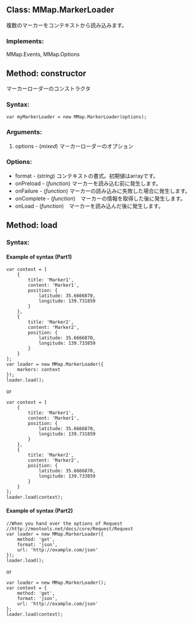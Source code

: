
Class: <a id='mmap.markerloader'>MMap.MarkerLoader</a>
------------------------------------------------------

複数のマーカーをコンテキストから読み込みます。

### Implements:

MMap.Events, MMap.Options


Method: <a id='constructor'>constructor</a>
--------------------------------------------

マーカーローダーのコンストラクタ

### Syntax:

	var myMarkerLoader = new MMap.MarkerLoader(options);

### Arguments:

1. options - (*mixed*) マーカーローダーのオプション

### Options:

* format - (*string*) コンテキストの書式。初期値はarrayです。 
* onPreload - (*function*) マーカーを読み込む前に発生します。
* onFailure - (*function*) マーカーの読み込みに失敗した場合に発生します。
* onComplete - (*function*)　マーカーの情報を取得した後に発生します。
* onLoad - (*function*)　マーカーを読み込んだ後に発生します。


Method: <a id='load'>load</a>
------------------------------

### Syntax:

#### Example of syntax (Part1)

	var context = [
		{
			title: 'Marker1', 
			content: 'Marker1',
			position: {
				latitude: 35.6666870,
				longitude: 139.731859
			}
		},
		{
			title: 'Marker2',
			content: 'Marker2',
			position: {
				latitude: 35.6666870,
				longitude: 139.733859
			}
		}
	];
	var loader = new MMap.MarkerLoader({
		markers: context
	});
	loader.load();

or

	var context = [
		{
			title: 'Marker1',
			content: 'Marker1',
			position: {
				latitude: 35.6666870,
				longitude: 139.731859
			}
		},
		{
			title: 'Marker2',
			content: 'Marker2',
			position: {
				latitude: 35.6666870,
				longitude: 139.733859
			}
		}
	];
	loader.load(context);


#### Example of syntax (Part2)

	//When you hand over the options of Request
	//http://mootools.net/docs/core/Request/Request
	var loader = new MMap.MarkerLoader({
		method: 'get',
		format: 'json',
		url: 'http://example.com/json'
	});
	loader.load();

or

	var loader = new MMap.MarkerLoader();
	var context = {
		method: 'get',
		format: 'json',
		url: 'http://example.com/json'
	};
	loader.load(context);
